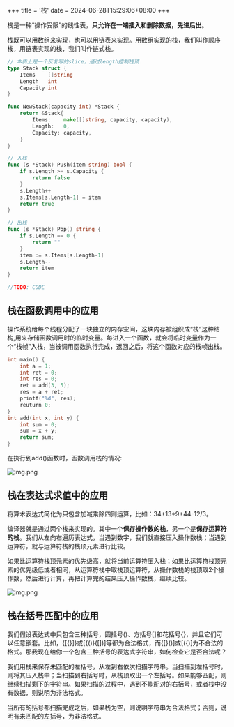 +++
title = '栈'
date = 2024-06-28T15:29:06+08:00
+++

栈是一种“操作受限”的线性表，**只允许在一端插入和删除数据，先进后出**。

栈既可以用数组来实现，也可以用链表来实现。用数组实现的栈，我们叫作顺序栈，用链表实现的栈，我们叫作链式栈。

```go
// 本质上是一个反复写的slice，通过length控制栈顶
type Stack struct {
	Items    []string
	Length   int
	Capacity int
}

func NewStack(capacity int) *Stack {
	return &Stack{
		Items:    make([]string, capacity, capacity),
		Length:   0,
		Capacity: capacity,
	}
}

// 入栈
func (s *Stack) Push(item string) bool {
	if s.Length >= s.Capacity {
		return false
	}
	s.Length++
	s.Items[s.Length-1] = item
	return true
}

// 出栈
func (s *Stack) Pop() string {
	if s.Length == 0 {
		return ""
	}
	item := s.Items[s.Length-1]
	s.Length--
	return item
}
```

```go
//TODO: CODE
```

## 栈在函数调用中的应用
操作系统给每个线程分配了一块独立的内存空间，这块内存被组织成“栈”这种结构,用来存储函数调用时的临时变量。每进入一个函数，就会将临时变量作为一个“栈帧”入栈，当被调用函数执行完成，返回之后，将这个函数对应的栈帧出栈。

```c
int main() {
    int a = 1;
    int ret = 0;
    int res = 0;
    ret = add(3, 5);
    res = a + ret;
    printf("%d", res);
    reuturn 0;
}
int add(int x, int y) {
    int sum = 0;
    sum = x + y;
    return sum;
}
```
在执行到add()函数时，函数调用栈的情况:

![img.png](/images/algorithm/algo-stack-1.png)

## 栈在表达式求值中的应用
将算术表达式简化为只包含加减乘除四则运算，比如：34+13*9+44-12/3。

编译器就是通过两个栈来实现的。其中一个**保存操作数的栈**，另一个是**保存运算符的栈**。我们从左向右遍历表达式，当遇到数字，我们就直接压入操作数栈；当遇到运算符，就与运算符栈的栈顶元素进行比较。

如果比运算符栈顶元素的优先级高，就将当前运算符压入栈；如果比运算符栈顶元素的优先级低或者相同，从运算符栈中取栈顶运算符，从操作数栈的栈顶取2个操作数，然后进行计算，再把计算完的结果压入操作数栈，继续比较。

![img.png](/images/algorithm/algo-stack-2.png)

## 栈在括号匹配中的应用
我们假设表达式中只包含三种括号，圆括号()、方括号[]和花括号{}，并且它们可以任意嵌套。比如，{[{}]}或[{()}([])]等都为合法格式，而{[}()]或[({)]为不合法的格式。那我现在给你一个包含三种括号的表达式字符串，如何检查它是否合法呢？

我们用栈来保存未匹配的左括号，从左到右依次扫描字符串。当扫描到左括号时，则将其压入栈中；当扫描到右括号时，从栈顶取出一个左括号。如果能够匹配，则继续扫描剩下的字符串。如果扫描的过程中，遇到不能配对的右括号，或者栈中没有数据，则说明为非法格式。

当所有的括号都扫描完成之后，如果栈为空，则说明字符串为合法格式；否则，说明有未匹配的左括号，为非法格式。
















